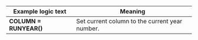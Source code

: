
|Example logic text|Meaning|
|------------------|-------|
|**COLUMN = RUNYEAR()**|Set current column to the current year number.|

